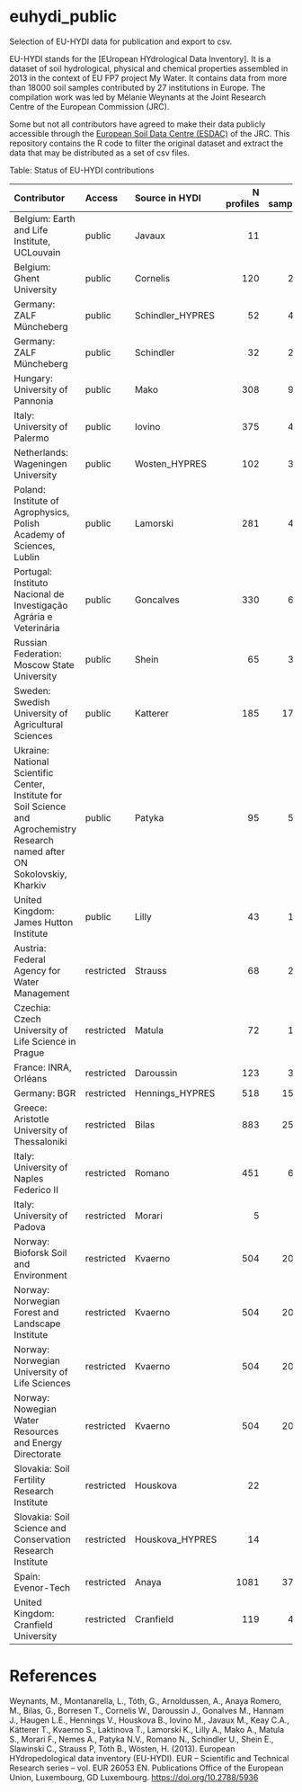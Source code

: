# euhydi_public
Selection of EU-HYDI data for publication and export to csv.

EU-HYDI stands for the [EUropean HYdrological Data Inventory]. It is a dataset of soil hydrological, physical and chemical properties assembled in 2013 in the context of EU FP7 project My Water. It contains data from more than 18000 soil samples contributed by 27 institutions in Europe. The compilation work was led by Mélanie Weynants at the Joint Research Centre of the European Commission (JRC).

Some but not all contributors have agreed to make their data publicly accessible through the [European Soil Data Centre (ESDAC)](https://esdac.jrc.ec.europa.eu) of the JRC. This repository contains the R code to filter the original dataset and extract the data that may be distributed as a set of csv files.

Table: Status of EU-HYDI contributions

|Contributor                                                                                                                    |Access     |Source in HYDI   | N profiles| N samples|
|:------------------------------------------------------------------------------------------------------------------------------|:----------|:----------------|----------:|---------:|
|Belgium: Earth and Life Institute, UCLouvain                                                                                   |public     |Javaux           |         11|        44|
|Belgium: Ghent University                                                                                                      |public     |Cornelis         |        120|       241|
|Germany: ZALF Müncheberg                                                                                                       |public     |Schindler_HYPRES |         52|       471|
|Germany: ZALF Müncheberg                                                                                                       |public     |Schindler        |         32|       298|
|Hungary: University of Pannonia                                                                                                |public     |Mako             |        308|       900|
|Italy: University of Palermo                                                                                                   |public     |Iovino           |        375|       417|
|Netherlands: Wageningen University                                                                                             |public     |Wosten_HYPRES    |        102|       358|
|Poland: Institute of Agrophysics, Polish Academy of Sciences, Lublin                                                           |public     |Lamorski         |        281|       447|
|Portugal: Instituto Nacional de Investigação Agrária e Veterinária                                                             |public     |Goncalves        |        330|       697|
|Russian Federation: Moscow State University                                                                                    |public     |Shein            |         65|       304|
|Sweden: Swedish University of Agricultural Sciences                                                                            |public     |Katterer         |        185|      1744|
|Ukraine: National Scientific Center, Institute for Soil Science and Agrochemistry Research named after ON Sokolovskiy, Kharkiv |public     |Patyka           |         95|       529|
|United Kingdom: James Hutton Institute                                                                                         |public     |Lilly            |         43|       133|
|Austria: Federal Agency for Water Management                                                                                   |restricted |Strauss          |         68|       204|
|Czechia: Czech University of Life Science in Prague                                                                            |restricted |Matula           |         72|       174|
|France: INRA, Orléans                                                                                                          |restricted |Daroussin        |        123|       352|
|Germany: BGR                                                                                                                   |restricted |Hennings_HYPRES  |        518|      1527|
|Greece: Aristotle University of Thessaloniki                                                                                   |restricted |Bilas            |        883|      2588|
|Italy: University of Naples Federico II                                                                                        |restricted |Romano           |        451|       623|
|Italy: University of Padova                                                                                                    |restricted |Morari           |          5|        14|
|Norway: Bioforsk Soil and Environment                                                                                          |restricted |Kvaerno          |        504|      2033|
|Norway: Norwegian Forest and Landscape Institute                                                                               |restricted |Kvaerno          |        504|      2033|
|Norway: Norwegian University of Life Sciences                                                                                  |restricted |Kvaerno          |        504|      2033|
|Norway: Nowegian Water Resources and Energy Directorate                                                                        |restricted |Kvaerno          |        504|      2033|
|Slovakia: Soil Fertility Research Institute                                                                                    |restricted |Houskova         |         22|        97|
|Slovakia: Soil Science and Conservation Research Institute                                                                     |restricted |Houskova_HYPRES  |         14|        58|
|Spain: Evenor-Tech                                                                                                             |restricted |Anaya            |       1081|      3787|
|United Kingdom: Cranfield University                                                                                           |restricted |Cranfield        |        119|       426|

# References
Weynants, M., Montanarella, L., Tóth, G., Arnoldussen, A., Anaya Romero, M., Bilas, G., Borresen T., Cornelis W., Daroussin J., Gonalves M., Hannam J., Haugen L.E., Hennings V., Houskova B., Iovino M., Javaux M., Keay C.A., Kätterer T., Kvaerno S., Laktinova T., Lamorski K., Lilly A., Mako A., Matula S., Morari F., Nemes A., Patyka N.V., Romano N., Schindler U., Shein E., Slawinski C., Strauss P, Tóth B., Wösten, H. (2013). European HYdropedological data inventory (EU-HYDI). EUR – Scientific and Technical Research series – vol. EUR 26053 EN. Publications Office of the European Union, Luxembourg, GD Luxembourg. https://doi.org/10.2788/5936
    
